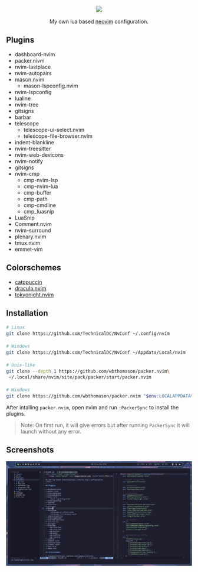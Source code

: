 <div class="class" align="center">
	<image class="banner" src="images/banner.png" style="width:400px;height:auto;">

My own lua based [neovim](https://neovim.org/) configuration.
</div>

## Plugins

* dashboard-nvim
* packer.nivm
* nvim-lastplace
* nvim-autopairs
* mason.nvim
	- mason-lspconfig.nvim
* nvim-lspconfig
* lualine
* nvim-tree
* gitsigns
* barbar
* telescope
	- telescope-ui-select.nvim
	- telescope-file-browser.nvim
* indent-blankline
* nvim-treesitter
* nvim-web-devicons
* nvim-notify
* gitsigns
* nvim-cmp
  - cmp-nvim-lsp
  - cmp-nvim-lua
  - cmp-buffer
  - cmp-path
  - cmp-cmdline
  - cmp_luasnip
* LuaSnip
* Comment.nvim
* nvim-surround
* plenary.nvim
* tmux.nvim
* emmet-vim

## Colorschemes

* [catppuccin](https://github.com/catppuccin/nvim)
* [dracula.nvim](https://github.com/Mofiqul/dracula.nvim)
* [tokyonight.nvim](https://github.com/folke/tokyonight.nvim)

## Installation
```bash
# Linux
git clone https://github.com/TechnicalDC/NvConf ~/.config/nvim

# Windows
git clone https://github.com/TechnicalDC/NvConf ~/Appdata/Local/nvim

# Unix-like
git clone --depth 1 https://github.com/wbthomason/packer.nvim\
 ~/.local/share/nvim/site/pack/packer/start/packer.nvim
 
# Windows
git clone https://github.com/wbthomason/packer.nvim "$env:LOCALAPPDATA\nvim-data\site\pack\packer\start\packer.nvim"
```

After intalling `packer.nvim`, open nvim and run `:PackerSync` to install the plugins.

> Note: On first run, it will give errors but after running `PackerSync` it will launch without any error.

## Screenshots

![neovim](https://github.com/TechnicalDC/NvConf/blob/main/images/screenshot.png)
